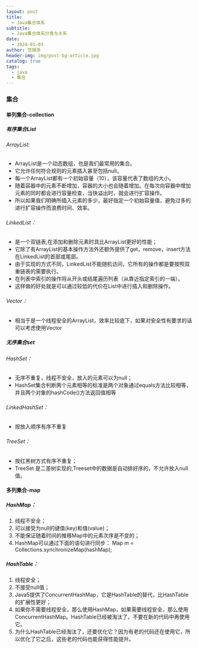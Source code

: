 ```yaml
---
layout: post
title:
  - Java集合体系
subtitle:
  - Java集合体系分类与关系
date:
  - 2024-01-03
author: 范锦添
header-img: img/post-bg-article.jpg
catalog: true
tags:
  - java
  - 集合
---
```


### 集合
#### 单列集合-collection
##### 有序集合List
###### ArrayList:
- ArrayList是一个动态数组，也是我们最常用的集合。
- 它允许任何符合规则的元素插入甚至包括null。
- 每一个ArrayList都有一个初始容量（10），该容量代表了数组的大小。
- 随着容器中的元素不断增加，容器的大小也会随着增加。在每次向容器中增加元素的同时都会进行容量检查，当快溢出时，就会进行扩容操作。
- 所以如果我们明确所插入元素的多少，最好指定一个初始容量值，避免过多的进行扩容操作而浪费时间、效率。

###### LinkedList：
- 是一个双链表,在添加和删除元素时具比ArrayList更好的性能；
- 它除了有ArrayList的基本操作方法外还额外提供了get，remove，insert方法在LinkedList的首部或尾部。
- 由于实现的方式不同，LinkedList不能随机访问，它所有的操作都是要按照双重链表的需要执行。
- 在列表中索引的操作将从开头或结尾遍历列表（从靠近指定索引的一端）。
- 这样做的好处就是可以通过较低的代价在List中进行插入和删除操作。

###### Vector：
- 相当于是一个线程安全的ArrayList，效率比较底下，如果对安全性有要求的话可以考虑使用Vector

##### 无序集合set
###### HashSet：
- 无序不重复，线程不安全，放入的元素可以为null；
- HashSet集合判断两个元素相等的标准是两个对象通过equals方法比较相等，并且两个对象的hashCode()方法返回值相等

###### LinkedHashSet：
- 按放入顺序有序不重复

###### TreeSet：
- 按红黑树方式有序不重复；
- TreeSet 是二差树实现的,Treeset中的数据是自动排好序的，不允许放入null值。 

#### 多列集合-map
##### HashMap：
1. 线程不安全；
2. 可以接受为null的键值(key)和值(value)；
3. 不能保证随着时间的推移Map中的元素次序是不变的；
4. HashMap可以通过下面的语句进行同步：
Map m = Collections.synchronizeMap(hashMap);

##### HashTable：
1. 线程安全；
2. 不接受null值；
3. Java5提供了ConcurrentHashMap，它是HashTable的替代，比HashTable的扩展性更好；
4. 如果你不需要线程安全，那么使用HashMap，如果需要线程安全，那么使用ConcurrentHashMap。HashTable已经被淘汰了，不要在新的代码中再使用它。
5. 为什么HashTable已经淘汰了，还要优化它？因为有老的代码还在使用它，所以优化了它之后，这些老的代码也能获得性能提升。